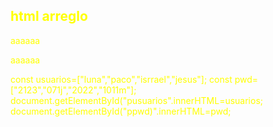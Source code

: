 <DOTYPE html>
<html>
<body>
<font color="yellow" arreglo html</font>
<h2> html arreglo</h2>


<p id"pusuarios">aaaaaa</p>
<p pw"ppwd">aaaaaa</p>


<scrip>
const usuarios=["luna","paco","isrrael","jesus"];
const pwd=["2123","071j","2022","1011m"];
document.getElementById("pusuarios".innerHTML=usuarios;
document.getElementById("ppwd)".innerHTML=pwd;


<scrip>

<body>
<html>
